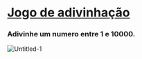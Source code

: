 # [Jogo de adivinhação](https://piicareta.github.io/guessing.game/)

<h3>Adivinhe um numero entre 1 e 10000.</h3>

![Untitled-1](https://user-images.githubusercontent.com/108621847/179365012-5c07993e-4e72-4574-9b19-a31035bebd0d.jpg)
